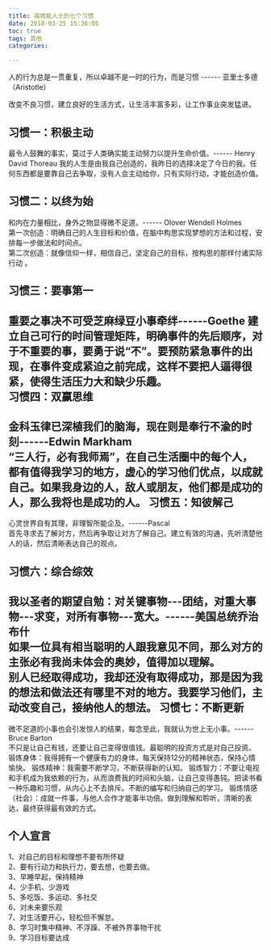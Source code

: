 ```yaml
---
title: 高效能人士的七个习惯  
date: 2018-03-25 15:36:05  
toc: true
tags: 其他  
categories:   

---
```


人的行为总是一贯重复，所以卓越不是一时的行为，而是习惯 ------ 亚里士多德（Aristotle）   
<!--more-->

改变不良习惯，建立良好的生活方式，让生活丰富多彩，让工作事业突发猛进。

习惯一：积极主动
---
最令人鼓舞的事实，莫过于人类确实能主动努力以提升生命价值。------ Henry David Thoreau
我的人生是由我自己创造的，我昨日的选择决定了今日的我。任何东西都是要靠自己去争取，没有人会主动给你，只有实际行动，才能创造价值。

习惯二：以终为始
---
和内在力量相比，身外之物显得微不足道。------ Olover Wendell Holmes   
第一次创造：明确自己的人生目标和价值，在脑中构思实现梦想的方法和过程，安排每一步做法和时间点。  
第二次创造：就像信仰一样，相信自己，坚定自己的目标，按构思的那样付诸实际行动 。 

习惯三：要事第一
---
重要之事决不可受芝麻绿豆小事牵绊------Goethe
建立自己可行的时间管理矩阵，明确事件的先后顺序，对于不重要的事，要勇于说“不”。要预防紧急事件的出现，在事件变成紧迫之前完成，这样不要把人逼得很紧，使得生活压力大和缺少乐趣。  
习惯四：双赢思维
---
金科玉律已深植我们的脑海，现在则是奉行不渝的时刻------Edwin Markham  
“三人行，必有我师焉”，在自己生活圈中的每个人，都有值得我学习的地方，虚心的学习他们优点，以成就自己。如果我身边的人，敌人或朋友，他们都是成功的人，那么我将也是成功的人。
习惯五：知彼解己
---
心灵世界自有其理，非理智所能企及。------Pascal   
首先寻求去了解对方，然后再争取让对方了解自己。建立有效的沟通，先听清楚他人的话，然后清晰表达自己的观点。

习惯六：综合综效
---
我以圣者的期望自勉：对关键事物---团结，对重大事物---求变，对所有事物---宽大。------美国总统乔治布什   
如果一位具有相当聪明的人跟我意见不同，那么对方的主张必有我尚未体会的奥妙，值得加以理解。  
别人已经取得成功，我却还没有取得成功，那是因为我的想法和做法还有哪里不对的地方。我要学习他们，主动改变自己，接纳他人的想法。
习惯七：不断更新
---
微不足道的小事也会引发惊人的结果，每念至此，我就认为世上无小事。------Bruce Barton  
不只是让自己有钱，还要让自己变得很值钱。最聪明的投资方式是对自己投资。
锻炼身体：我得拥有一个健康有力的身体，每天保持12分的精神状态，保持心情愉快。
锻炼精神：我需要不断学习，不断获得新的认知。
锻炼智力：不要让电视和手机成为我依赖的行为，从而浪费我的时间和头脑，让自己变得愚钝。把读书看一种乐趣和习惯，从内心上不去排斥。不断的编写和归纳自己的学习。
锻炼情感（社会）：成就一件事，与他人合作才能事半功倍。做到理解和聆听，清晰的表达，最终获得最有效的方式。

个人宣言
---

1、对自己的目标和理想不要有所怀疑     
2、要有行动力和执行力，要去想，也要去做。  
3、早睡早起，保持精神  
4、少手机、少游戏  
5、多吃饭、多运动、多社交  
6、对未来要乐观  
7、对生活要开心，轻松但不懈怠。  
8、学习时集中精神、不浮躁、不被外界事物干扰   
9、学习目标要达成  


